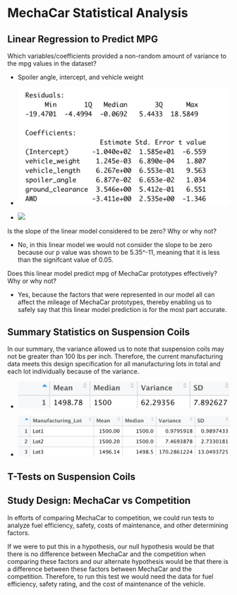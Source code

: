 # MechaCar Statistical Analysis

## Linear Regression to Predict MPG

Which variables/coefficients provided a non-random amount of variance to the mpg values in the dataset?
* Spoiler angle, intercept, and vehicle weight

- ![](png/linear.png)





- ![](png/linear1.png)

Is the slope of the linear model considered to be zero? Why or why not?

* No, in this linear model we would not consider the slope to be zero because our p value was shown to be 5.35^-11, meaning that it is less than the signifcant value of 0.05.

Does this linear model predict mpg of MechaCar prototypes effectively? Why or why not?

* Yes, because the factors that were represented in our model all can affect the mileage of MechaCar prototypes, thereby enabling us to safely say that this linear model prediction is for the most part accurate. 

## Summary Statistics on Suspension Coils

In our summary, the variance allowed us to note that suspension coils may not be greater than 100 lbs per inch. Therefore, the current manufacturing data meets this design specification for all manufacturing lots in total and each lot individually because of the variance.

- ![](png/variance.png)





- ![](png/variance2.png)

## T-Tests on Suspension Coils

## Study Design: MechaCar vs Competition

In efforts of comparing MechaCar to competition, we could run tests to analyze fuel efficiency, safety, costs of maintenance, and other determining factors. 

If we were to put this in a hypothesis, our null hypothesis would be that there is no difference between MechaCar and the competition when comparing these factors and our alternate hypothesis would be that there is a difference between these factors between MechaCar and the competition. Therefore, to run this test we would need the data for fuel efficiency, safety rating, and the cost of maintenance of the vehicle.

